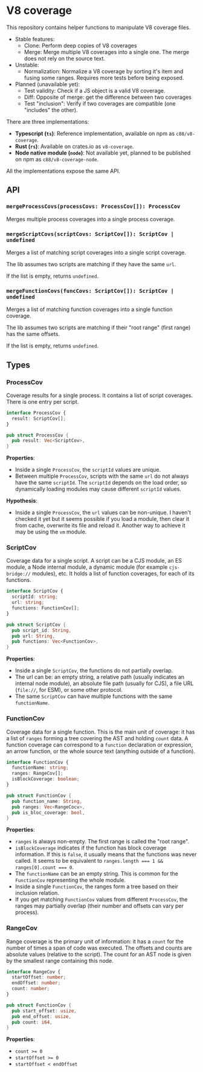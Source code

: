 # V8 coverage 

This repository contains helper functions to manipulate V8 coverage files.
- Stable features:
  - Clone: Perform deep copies of V8 coverages
  - Merge: Merge multiple V8 coverages into a single one. The merge does not
    rely on the source text.
- Unstable:
  - Normalization: Normalize a V8 coverage by sorting it's item and fusing
    some ranges. Requires more tests before being exposed.
- Planned (unavailable yet):
  - Test validity: Check if a JS object is a valid V8 coverage.
  - Diff: Opposite of merge: get the difference between two coverages
  - Test "inclusion": Verify if two coverages are compatible (one "includes"
    the other).

There are three implementations:
- **Typescript (`ts`)**: Reference implementation, available on npm as `c88/v8-coverage`.
- **Rust (`rs`)**: Available on crates.io as `v8-coverage`.
- **Node native module (`node`)**: Not available yet, planned to be published on npm as `c88/v8-coverage-node`.

All the implementations expose the same API.

## API

### `mergeProcessCovs(processCovs: ProcessCov[]): ProcessCov`

Merges multiple process coverages into a single process coverage.

### `mergeScriptCovs(scriptCovs: ScriptCov[]): ScriptCov | undefined`

Merges a list of matching script coverages into a single script coverage.

The lib assumes two scripts are matching if they have the same `url`.

If the list is empty, returns `undefined`.

### `mergeFunctionCovs(funcCovs: ScriptCov[]): ScriptCov | undefined`

Merges a list of matching function coverages into a single function coverage.

The lib assumes two scripts are matching if their "root range" (first range)
has the same offsets.

If the list is empty, returns `undefined`.

## Types

### ProcessCov

Coverage results for a single process. It contains a list of script coverages.
There is one entry per script.

```typescript
interface ProcessCov {
  result: ScriptCov[];
}
```

```rust
pub struct ProcessCov {
  pub result: Vec<ScriptCov>,
}
```

**Properties**:
- Inside a single `ProcessCov`, the `scriptId` values are unique.
- Between multiple `ProcessCov`, scripts with the same `url` do not always have
  the same `scriptId`. The `scriptId` depends on the load order, so dynamically
  loading modules may cause different `scriptId` values.

**Hypothesis**:
- Inside a single `ProcessCov`, the `url` values can be non-unique. I haven't checked it
  yet but it seems possible if you load a module, then clear it from cache, overwrite
  its file and reload it. Another way to achieve it may be using the `vm` module.

### ScriptCov

Coverage data for a single script. A script can be a CJS module, an ES module,
a Node internal module, a dynamic module (for example `cjs-bridge://` modules),
etc. It holds a list of function coverages, for each of its functions.

```typescript
interface ScriptCov {
  scriptId: string;
  url: string;
  functions: FunctionCov[];
}
```

```rust
pub struct ScriptCov {
  pub script_id: String,
  pub url: String,
  pub functions: Vec<FunctionCov>,
}
```

**Properties**:
- Inside a single `ScriptCov`, the functions do not partially overlap.
- The url can be: an empty string, a relative path (usually indicates an
  internal node module), an absolute file path (usually for CJS), a file
  URL (`file://`, for ESM), or some other protocol.
- The same `ScriptCov` can have multiple functions with the same `functionName`.

### FunctionCov

Coverage data for a single function. This is the main unit of coverage: it has
a list of `ranges` forming a tree covering the AST and holding `count` data.
A function coverage can correspond to a `function` declaration or expression,
an arrow function, or the whole source text (anything outside of a function).

```typescript
interface FunctionCov {
  functionName: string;
  ranges: RangeCov[];
  isBlockCoverage: boolean;
}
```

```rust
pub struct FunctionCov {
  pub function_name: String,
  pub ranges: Vec<RangeCocv>,
  pub is_bloc_coverage: bool,
}
```

**Properties**:
- `ranges` is always non-empty. The first range is called the "root range".
- `isBlockCoverage` indicates if the function has block coverage information.
  If this is `false`, it usually means that the functions was never called.
  It seems to be equivalent to `ranges.length === 1 && ranges[0].count === 0`.
- The `functionName` can be an empty string. This is common for the
  `FunctionCov` representing the whole module.
- Inside a single `FunctionCov`, the ranges form a tree based on their inclusion
  relation.
- If you get matching `FunctionCov` values from different `ProcessCov`, the
  ranges may partially overlap (their number and offsets can vary per process).

### RangeCov

Range coverage is the primary unit of information: it has a `count` for the
number of times a span of code was executed. The offsets and counts are absolute
values (relative to the script).
The count for an AST node is given by the smallest range containing this node.

```typescript
interface RangeCov {
  startOffset: number;
  endOffset: number;
  count: number;
}
```

```rust
pub struct FunctionCov {
  pub start_offset: usize,
  pub end_offset: usize,
  pub count: i64,
}
```

**Properties**:
- `count >= 0`
- `startOffset >= 0`
- `startOffset < endOffset`
